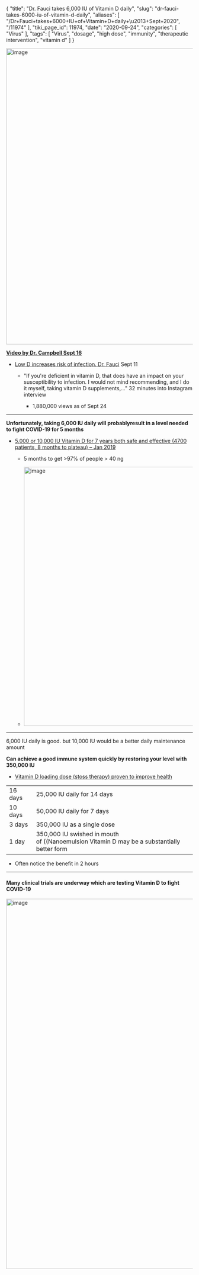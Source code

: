 {
    "title": "Dr. Fauci takes 6,000 IU of Vitamin D daily",
    "slug": "dr-fauci-takes-6000-iu-of-vitamin-d-daily",
    "aliases": [
        "/Dr+Fauci+takes+6000+IU+of+Vitamin+D+daily+\u2013+Sept+2020",
        "/11974"
    ],
    "tiki_page_id": 11974,
    "date": "2020-09-24",
    "categories": [
        "Virus"
    ],
    "tags": [
        "Virus",
        "dosage",
        "high dose",
        "immunity",
        "therapeutic intervention",
        "vitamin d"
    ]
}


<img src="https://d1bk1kqxc0sym.cloudfront.net/attachments/png/6-000-iu.png" alt="image" width="800">

 **[Video by Dr. Campbell Sept 16](https://www.youtube.com/watch?v=ZqZLMoLvhgk%20)** 

* [Low D increases risk of infection. Dr. Fauci](https://www.instagram.com/p/CE7tWzinTI8/%20) Sept 11

   * "If you're deficient in vitamin D, that does have an impact on your susceptibility to infection. I would not mind recommending, and I do it myself, taking vitamin D supplements,..." 32 minutes into Instagram interview

      * 1,880,000 views as of Sept 24

---

 **Unfortunately, taking 6,000 IU daily will probablyresult in a level needed to fight COVID-19 for 5 months** 

* [5,000 or 10,000 IU Vitamin D for 7 years both safe and effective (4700 patients, 8 months to plateau) – Jan 2019](/posts/5000-or-10000-iu-vitamin-d-for-7-years-both-safe-and-effective-4700-patients-8-months-to-plateau)

   * 5 months to get >97% of people > 40 ng

   * <img src="https://d1bk1kqxc0sym.cloudfront.net/attachments/jpeg/5000-iu.jpg" alt="image" width="700">

---

6,000 IU daily is good. but 10,000 IU would be a better daily maintenance amount

 **Can achieve a good immune system quickly by restoring your level with 350,000 IU** 

* [Vitamin D loading dose (stoss therapy) proven to improve health](/posts/vitamin-d-loading-dose-stoss-therapy-proven-to-improve-health)

| | |
| --- | --- |
| 16 days | 25,000 IU daily for 14 days |
| 10 days | 50,000 IU daily for 7 days |
| 3 days | 350,000 IU as a single dose |
| 1 day | 350,000 IU swished in mouth<br>of ((Nanoemulsion Vitamin D may be a substantially better form | nanoemulsion Vitamin D))* |

* Often notice the benefit in 2 hours

---

#### Many clinical trials are underway which are testing Vitamin D to fight COVID-19

<img src="/attachments/d3.mock.jpg" alt="image" width="1000">